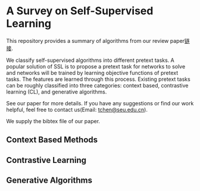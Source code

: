 # A Survey on Self-Supervised Learning
This repository provides a summary of algorithms from our review paper[链接](). 

We classify self-supervised algorithms into different pretext tasks. A popular solution of SSL is to propose a pretext task for networks to solve and networks will be trained by learning objective functions of pretext tasks. The features are learned through this process.
Existing pretext tasks can be roughly classified into three categories: context based, contrastive learning (CL), and generative algorithms.
 
See our paper for more details.
If you have any suggestions or find our work helpful, feel free to contact us(Email: tchen@seu.edu.cn). 

We supply the bibtex file of our paper.

## Context Based Methods


<!--################################################################-->
## Contrastive Learning

<!--################################################################-->
## Generative Algorithms
